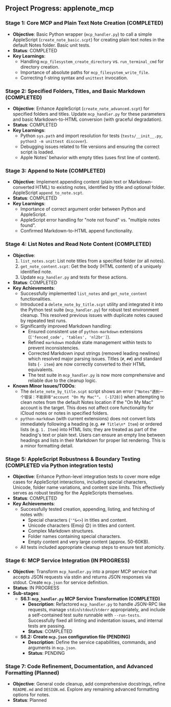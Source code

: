 ## Project Progress: applenote_mcp

### Stage 1: Core MCP and Plain Text Note Creation (COMPLETED)
- **Objective**: Basic Python wrapper (`mcp_handler.py`) to call a simple AppleScript (`create_note_basic.scpt`) for creating plain text notes in the default Notes folder. Basic unit tests.
- **Status**: COMPLETED
- **Key Learnings**:
    - Handling `mcp_filesystem_create_directory` vs. `run_terminal_cmd` for directory creation.
    - Importance of absolute paths for `mcp_filesystem_write_file`.
    - Correcting f-string syntax and `unittest` invocation.

### Stage 2: Specified Folders, Titles, and Basic Markdown (COMPLETED)
- **Objective**: Enhance AppleScript (`create_note_advanced.scpt`) for specified folders and titles. Update `mcp_handler.py` for these parameters and basic Markdown-to-HTML conversion (with graceful degradation).
- **Status**: COMPLETED
- **Key Learnings**:
    - Python `sys.path` and import resolution for tests (`tests/__init__.py`, `python3 -m unittest discover`).
    - Debugging issues related to file versions and ensuring the correct script is loaded.
    - Apple Notes' behavior with empty titles (uses first line of content).

### Stage 3: Append to Note (COMPLETED)
- **Objective**: Implement appending content (plain text or Markdown-converted HTML) to existing notes, identified by title and optional folder. AppleScript `append_to_note.scpt`.
- **Status**: COMPLETED
- **Key Learnings**:
    - Importance of correct argument order between Python and AppleScript.
    - AppleScript error handling for "note not found" vs. "multiple notes found".
    - Confirmed Markdown-to-HTML append functionality.

### Stage 4: List Notes and Read Note Content (COMPLETED)
- **Objective**:
    1.  `list_notes.scpt`: List note titles from a specified folder (or all notes).
    2.  `get_note_content.scpt`: Get the body (HTML content) of a uniquely identified note.
    3.  Update `mcp_handler.py` and tests for these actions.
- **Status**: COMPLETED
- **Key Achievements**:
    - Successfully implemented `list_notes` and `get_note_content` functionalities.
    - Introduced a `delete_note_by_title.scpt` utility and integrated it into the Python test suite (`mcp_handler.py`) for robust test environment cleanup. This resolved previous issues with duplicate notes caused by repeated test runs.
    - Significantly improved Markdown handling:
        - Ensured consistent use of `python-markdown` extensions (`['fenced_code', 'tables', 'nl2br']`).
        - Refined `markdown` module state management within tests to prevent inconsistencies.
        - Corrected Markdown input strings (removed leading newlines) which resolved major parsing issues. Titles (`#`, `##`) and standard lists (`- item`) are now correctly converted to their HTML equivalents.
        - The test suite in `mcp_handler.py` is now more comprehensive and reliable due to the cleanup logic.
- **Known Minor Issues/TODOs**:
    - The `delete_note_by_title.scpt` script shows an error (`"Notes"遇到一个错误：不能获得"account "On My Mac""。 (-1728)`) when attempting to clean notes from the default Notes location if the "On My Mac" account is the target. This does not affect core functionality for iCloud notes or notes in specified folders.
    - `python-markdown` (with current extensions) does not convert lists immediately following a heading (e.g. `## Title\n* Item`) or ordered lists (e.g. `1. Item`) into HTML lists; they are treated as part of the heading's text or plain text. Users can ensure an empty line between headings and lists in their Markdown for proper list rendering. This is a minor formatting detail.

### Stage 5: AppleScript Robustness & Boundary Testing (COMPLETED via Python integration tests)
- **Objective**: Enhance Python-level integration tests to cover more edge cases for AppleScript interactions, including special characters, Unicode, folder name variations, and content size limits. This effectively serves as robust testing for the AppleScripts themselves.
- **Status**: COMPLETED
- **Key Achievements**:
    - Successfully tested creation, appending, listing, and fetching of notes with:
        - Special characters (`'"&<>`) in titles and content.
        - Unicode characters (Emoji 😊) in titles and content.
        - Complex Markdown structures.
        - Folder names containing special characters.
        - Empty content and very large content (approx. 50-60KB).
    - All tests included appropriate cleanup steps to ensure test atomicity.

### Stage 6: MCP Service Integration (IN PROGRESS)
- **Objective**: Transform `mcp_handler.py` into a proper MCP service that accepts JSON requests via stdin and returns JSON responses via stdout. Create `mcp.json` for service definition.
- **Status**: IN PROGRESS
- **Sub-stages**:
    - **S6.1: `mcp_handler.py` MCP Service Transformation (COMPLETED)**
        - **Description**: Refactored `mcp_handler.py` to handle JSON-RPC like requests, manage `stdin`/`stdout`/`stderr` appropriately, and include a self-contained test suite runnable with `--run-tests`. Successfully fixed all linting and indentation issues, and internal tests are passing.
        - **Status**: COMPLETED
    - **S6.2: Create `mcp.json` configuration file (PENDING)**
        - **Description**: Define the service capabilities, commands, and arguments in `mcp.json`.
        - **Status**: PENDING

### Stage 7: Code Refinement, Documentation, and Advanced Formatting (Planned)
- **Objective**: General code cleanup, add comprehensive docstrings, refine `README.md` and `DESIGN.md`. Explore any remaining advanced formatting options for notes.
- **Status**: Planned
